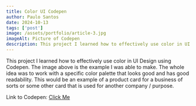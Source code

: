 ```yaml
---
title: Color UI Codepen
author: Paulo Santos
date: 2024-10-13
tags: ['post']
image: /assets/portfolio/article-3.jpg
imageAlt: Picture of Codepen
description: This project I learned how to effectively use color in UI Design using Codepen.
---
```


This project I learned how to effectively use color in UI Design using Codepen. The image above is the example I was able to make. The whole idea was to work with a specific color palette that looks good and has good readability. This would be an example of a product card for a business of sorts or some other card that is used for another company / purpose.

<p>Link to Codepen: <a href="https://codepen.io/PauloSantos223/full/dyxNxpx">Click Me</a></p>
